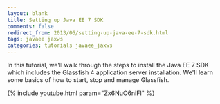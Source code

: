 ```yaml
---           
layout: blank
title: Setting up Java EE 7 SDK
comments: false
redirect_from: 2013/06/setting-up-java-ee-7-sdk.html
tags: javaee jaxws
categories: tutorials javaee_jaxws
---
```


In this tutorial, we'll walk through the steps to install the Java EE 7 SDK which includes the Glassfish 4 application server installation. We'll learn some basics of how to start, stop and manage Glassfish. 

{% include youtube.html param="Zx6NuO6niFI" %}